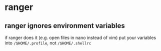 # ranger

## ranger ignores environment variables
if ranger does it (e.g. open files in nano instead of vim) put your variables
into `/$HOME/.profile`, not  `/$HOME/.shellrc`
